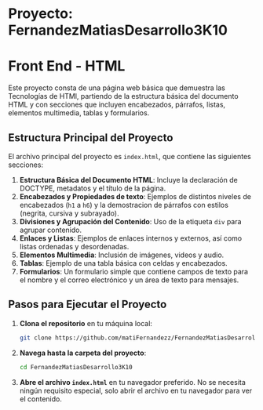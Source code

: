 # Proyecto: FernandezMatiasDesarrollo3K10
# Front End - HTML 

Este proyecto consta de una página web básica que demuestra las Tecnologías de HTMl, partiendo de la estructura básica del documento HTML y con secciones que incluyen encabezados, párrafos, listas, elementos multimedia, tablas y formularios.

## Estructura Principal del Proyecto

El archivo principal del proyecto es `index.html`, que contiene las siguientes secciones:

1. **Estructura Básica del Documento HTML**: Incluye la declaración de DOCTYPE, metadatos y el título de la página.
2. **Encabezados y Propiedades de texto**: Ejemplos de distintos niveles de encabezados (`h1` a `h6`) y la demostracion de párrafos con estilos (negrita, cursiva y subrayado).
3. **Divisiones y Agrupación del Contenido**: Uso de la etiqueta `div` para agrupar contenido.
5. **Enlaces y Listas**: Ejemplos de enlaces internos y externos, así como listas ordenadas y desordenadas.
6. **Elementos Multimedia**: Inclusión de imágenes, videos y audio.
7. **Tablas**: Ejemplo de una tabla básica con celdas y encabezados.
8. **Formularios**: Un formulario simple que contiene campos de texto para el nombre y el correo electrónico y un área de texto para mensajes.

## Pasos para Ejecutar el Proyecto

1. **Clona el repositorio** en tu máquina local:
    ```bash
    git clone https://github.com/matiFernandezz/FernandezMatiasDesarrollo3K10
    ```
2. **Navega hasta la carpeta del proyecto**:
    ```bash
    cd FernandezMatiasDesarrollo3K10
    ```
3. **Abre el archivo `index.html`** en tu navegador preferido. No se necesita ningún requisito especial, solo abrir el  archivo en tu navegador para ver el contenido.


